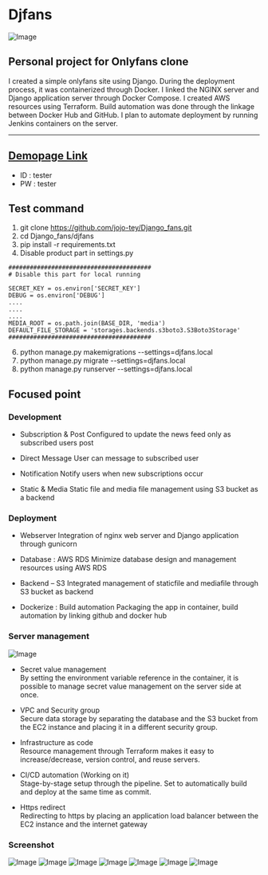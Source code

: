 # Djfans

![Image](/images/skills.png)


## Personal project for Onlyfans clone

I created a simple onlyfans site using Django. During the deployment process, it was containerized through Docker. I linked the NGINX server and Django application server through Docker Compose. I created AWS resources using Terraform. Build automation was done through the linkage between Docker Hub and GitHub.
I plan to automate deployment by running Jenkins containers on the server.

---

## [Demopage Link](https://taeheejo.link)
- ID : tester
- PW : tester

## Test command

1. git clone https://github.com/jojo-tey/Django_fans.git
2. cd Django_fans/djfans
4. pip install -r requirements.txt
5. Disable product part in settings.py 
```
########################################
# Disable this part for local running

SECRET_KEY = os.environ['SECRET_KEY']
DEBUG = os.environ['DEBUG']
....
....
....
MEDIA_ROOT = os.path.join(BASE_DIR, 'media')
DEFAULT_FILE_STORAGE = 'storages.backends.s3boto3.S3Boto3Storage'
########################################
```
6. python manage.py makemigrations --settings=djfans.local
7. python manage.py migrate --settings=djfans.local
8. python manage.py runserver --settings=djfans.local


## Focused point

### Development

- Subscription & Post 
Configured to update the news feed only as subscribed users post

- Direct Message 
User can message to subscribed user

- Notification 
Notify users when new subscriptions occur

- Static & Media 
Static file and media file management using S3 bucket as a backend 


### Deployment

- Webserver 
Integration of nginx web server and Django application through gunicorn

- Database : AWS RDS
Minimize database design and management resources using AWS RDS

- Backend – S3
Integrated management of staticfile and mediafile through S3 bucket as backend

- Dockerize : Build automation
Packaging the app in container, build automation by linking github and docker hub


### Server management

![Image](/images/diagram.png)

- Secret value management <br>
By setting the environment variable reference in the container, it is possible to manage secret value management on the server side at once. 

- VPC and Security group <br>
Secure data storage by separating the database and the S3 bucket from the EC2 instance and placing it in a different security group.

- Infrastructure as code <br>
Resource management through Terraform makes it easy to increase/decrease, version control, and reuse servers.

- CI/CD automation (Working on it) <br>
Stage-by-stage setup through the pipeline.
Set to automatically build and deploy at the same time as commit.

- Https redirect <br>
Redirecting to https by placing an application load balancer between the EC2 instance and the internet gateway


### Screenshot

![Image](/images/index.png)
![Image](/images/profile.png)
![Image](/images/notification.png)
![Image](/images/subscription.png)
![Image](/images/followinglist.png)
![Image](/images/fanlist.png)
![Image](/images/chat.png)
